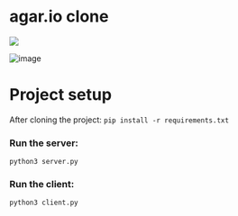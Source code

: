 # agar.io clone
<img src="https://www.pygame.org/docs/_images/pygame_tiny.png">

![image](https://github.com/user-attachments/assets/a17430fd-4951-4384-9721-65cc5c4dc238)

# Project setup
After cloning the project:
`pip install -r requirements.txt`
### Run the server:
`python3 server.py`
### Run the client:
`python3 client.py`
